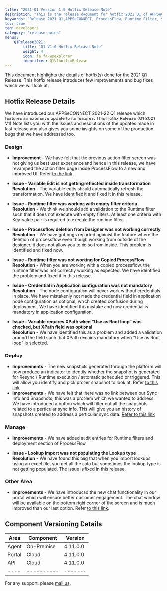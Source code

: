 ```yaml
---
title: "2021-Q1 Version 1.0 Hotfix Release Note"
description: "This is the release document for hotfix 2021 Q1 of APPSeCONNECT."
keywords: "Release 2021 Q1,APPSeCONNECT, ProcessFlow, Runtime Filter, Snapshots"
toc: true
tag: developers
category: "release-notes"
menus: 
    Q1Release2021:
        title: "Q1 V1.0 Hotfix Release Note"
        weight: 4
        icon: fa fa-wpexplorer
        identifier: Q1V1hotfixRelease
---
```

This document highlights the details of hotfix(s) done for the 2021 Q1 Release. 
This hotfix release introduces few improvements and bug fixes which we will look at. 

## Hotfix Release Details 

We have introduced our APPSeCONNECT 2021-22 Q1 release which features an extensive update to its features. This Hotfix Release (Q1 2021 V1) Note lists you with the issues and resolutions of the updates made in last release and also gives you some insights on some of the production bugs that we have addressed too.

### Design 

- **Improvement** - We have felt that the previous action filter screen was not giving us best user experience and hence in this release, we have revamped the action filter page inside ProcessFlow to a new and improved UI. Refer [to the link](/processflow/manage-actions-actionfilters-errorfilters/#adding-action-filters). 

- **Issue - Variable Edit is not getting reflected inside transformation**\
**Resolution** - The variable edits should automatically refresh the transformation. We have identified it and fixed it in this release. 

- **Issue - Runtime filter was working with empty filter criteria**\
**Resolution** - We think we should add a validation to the Runtime filter such that it does not execute with empty filters. At least one criteria with Key-value pair is required to execute the runtime filter. 

- **Issue - Processflow deletion from Designer was not working correctly**\
**Resolution** - We have got bugs reported againist the feature where the deletion of processflow even though working from outside of the designer, it does not allow you to do so from inside. This problem is identified and fixed now. 

- **Issue - Runtime filter was not working for Copied ProcessFlow**\
**Resolution** - When you are working with a copied processflow, the runtime filter was not correctly working as expected. We have identified the problem and fixed it in this release. 

- **Issue - Credential in Application configuration was not mandatory**\
**Resolution** - The node configuration will never work without credentials in place. We have mistakenly not made the credential field in application node configuration as optional, which created confusion during deployment. We have identified this mistake and now credential is mandatory in application configuration. 

- **Issue - Variable requires XPath when "Use as Root loop" was checked, but XPath field was optional**\
**Resolution** - We have identified this as a problem and added a validation around the field such that XPath remains mandatory when "Use as Root loop" is selected. 

### Deploy  

- **Improvements** - The new snapshots generated through the platform will now produce an indicator to identify whether the snapshot is generated for Resync / Runtime execution / automatic scheduled or triggered. This will allow you identify and pick proper snapshot to look at. Refer [to this link](/processflow/snapshot-processflow/#types-of-snapshot)
- **Improvements** - We have felt that there was no link between our Sync Info and Snapshots, this was a problem which we wanted to address. We have introduced a button which will filter out all the snapshots related to a perticular sync info. This will give you an history of snapshots created to address a perticular sync data. [Refer to this link](/processflow/retry-processflow/#sync-info--retry)


### Manage  

- **Improvements** - We have added audit entries for Runtime filters and deployment section of ProcessFlow.

- **Issue - Lookup import was not populating the Lookup type**\
**Resolution** - We have found this bug that when you import lookups using an excel file, you get all the data but sometimes the lookup type is not getting populated. The issue is fixed in this release. 

### Other Area

- **Improvements** - We have introduced the new chat functionality in our portal which will ensure better customer engagement. The chat window will be available on the bottom right corner of the screen and is much improved than our last option. Refer [to this link](/accessing%20portal/accessing-portal/#chat).


## Component Versioning Details

|Area|Component|Version|
|----|----------|-------|
|Agent| On-Premise|4.11.0.0|  
|Portal| Cloud|4.11.0.0|
|API| Cloud|4.11.0.0|
|----|----------|-------|

For any support, please [mail us](support@appseconnect.com).